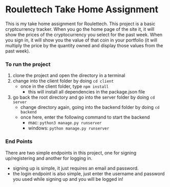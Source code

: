 # Roulettech Take Home Assignment
This is my take home assignment for Roulettech. This project is a basic cryptcurrency tracker. When you go the home page of the site it, it will show the prices of the cryptocurrency you select for the past week. When you sign in, it will show you the value of that coin in your portfolio (it will multiply the price by the quantity owned and display those values from the past week).

### To run the project
1. clone the project and open the directory in a terminal
2. change into the client folder by doing ```cd client```
    - once in the client folder, type ```npm install```
        - this will install all dependencies in the package.json file
3. go back the root directory and go into the server folder by doing ```cd server```
    - change directory again, going into the backend folder by doing ```cd backend```
    - once here, enter the following command to start the backend
        - mac: ```python3 manage.py runserver```
        - windows: ```python manage.py runserver```

### End Points
There are two simple endpoints in this project, one for signing up/registering and another for logging in.
 - signing up is simple, it just requires an email and password.
 - the login endpoint is also simple, just enter the username and password you used while signing up and you will be logged in!